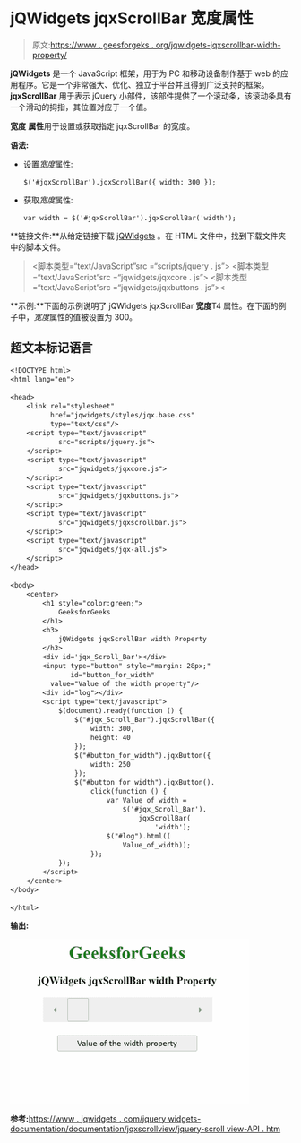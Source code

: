 # jQWidgets jqxScrollBar 宽度属性

> 原文:[https://www . geesforgeks . org/jqwidgets-jqxscrollbar-width-property/](https://www.geeksforgeeks.org/jqwidgets-jqxscrollbar-width-property/)

**jQWidgets** 是一个 JavaScript 框架，用于为 PC 和移动设备制作基于 web 的应用程序。它是一个非常强大、优化、独立于平台并且得到广泛支持的框架。 **jqxScrollBar** 用于表示 jQuery 小部件，该部件提供了一个滚动条，该滚动条具有一个滑动的拇指，其位置对应于一个值。

**宽度** **属性**用于设置或获取指定 jqxScrollBar 的宽度。

**语法:**

*   设置*宽度*属性:

    ```
    $('#jqxScrollBar').jqxScrollBar({ width: 300 });
    ```

*   获取*宽度*属性:

    ```
    var width = $('#jqxScrollBar').jqxScrollBar('width');
    ```

**链接文件:**从给定链接下载 [jQWidgets](https://www.jqwidgets.com/download/) 。在 HTML 文件中，找到下载文件夹中的脚本文件。

> <link rel="”stylesheet”" href="”jqwidgets/styles/jqx.base.css”" type="”text/css”/">
> <脚本类型=“text/JavaScript”src =“scripts/jquery . js”></script>
> <脚本类型=“text/JavaScript”src =“jqwidgets/jqxcore . js”></script>
> <脚本类型=“text/JavaScript”src =“jqwidgets/jqxbuttons . js”><

**示例:**下面的示例说明了 jQWidgets jqxScrollBar **宽度**T4 属性。在下面的例子中，*宽度*属性的值被设置为 300。

## 超文本标记语言

```
<!DOCTYPE html>
<html lang="en">

<head>
    <link rel="stylesheet" 
          href="jqwidgets/styles/jqx.base.css"
          type="text/css"/>
    <script type="text/javascript" 
            src="scripts/jquery.js">
    </script>
    <script type="text/javascript" 
            src="jqwidgets/jqxcore.js">
    </script>
    <script type="text/javascript" 
            src="jqwidgets/jqxbuttons.js">
    </script>
    <script type="text/javascript" 
            src="jqwidgets/jqxscrollbar.js">
    </script>
    <script type="text/javascript" 
            src="jqwidgets/jqx-all.js">
    </script>
</head>

<body>
    <center>
        <h1 style="color:green;">
            GeeksforGeeks
        </h1>
        <h3>
            jQWidgets jqxScrollBar width Property
        </h3>
        <div id='jqx_Scroll_Bar'></div>
        <input type="button" style="margin: 28px;" 
               id="button_for_width" 
          value="Value of the width property"/>
        <div id="log"></div>
        <script type="text/javascript">
            $(document).ready(function () {
                $("#jqx_Scroll_Bar").jqxScrollBar({
                    width: 300,
                    height: 40
                });
                $("#button_for_width").jqxButton({
                    width: 250
                });
                $("#button_for_width").jqxButton().
                    click(function () {
                        var Value_of_width =
                            $('#jqx_Scroll_Bar').
                                jqxScrollBar(
                                    'width');
                        $("#log").html((
                            Value_of_width));
                    });
            });
        </script>
    </center>
</body>

</html>
```

**输出:**

![](img/9346f460c49f3530ed2a6f8bbd670d62.png)

**参考:**[https://www . jqwidgets . com/jquery widgets-documentation/documentation/jqxscrollview/jquery-scroll view-API . htm](https://www.jqwidgets.com/jquery-widgets-documentation/documentation/jqxscrollbar/jquery-scrollbar-api.htm)
